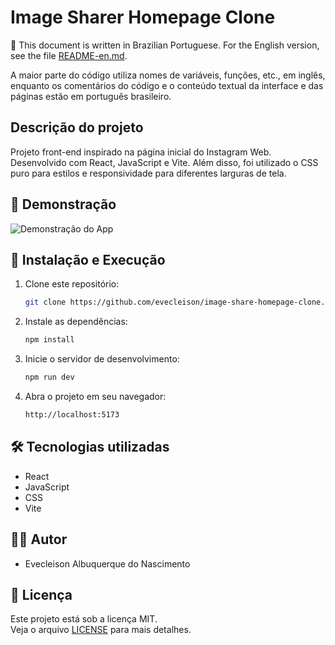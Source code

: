 # Image Sharer Homepage Clone

📌 This document is written in Brazilian Portuguese. For the English version, see the file [README-en.md](/README-en.md).

A maior parte do código utiliza nomes de variáveis, funções, etc., em inglês, enquanto os comentários do código e o conteúdo textual da interface e das páginas estão em português brasileiro.

## Descrição do projeto

Projeto front-end inspirado na página inicial do Instagram Web. Desenvolvido com React, JavaScript e Vite. Além disso, foi utilizado o CSS puro para estilos e responsividade para diferentes larguras de tela.

## 🎥 Demonstração

![Demonstração do App](/homepage.gif)

## 🔧 Instalação e Execução

1. Clone este repositório:
    ```bash
    git clone https://github.com/evecleison/image-share-homepage-clone.git
    ```
2. Instale as dependências:
    ```bash
    npm install
    ```
3. Inicie o servidor de desenvolvimento:
    ```bash
    npm run dev
    ```
4. Abra o projeto em seu navegador:
    ```bash
    http://localhost:5173
    ```

## 🛠️ Tecnologias utilizadas

- React
- JavaScript
- CSS
- Vite

## 👨‍💻 Autor

- Evecleison Albuquerque do Nascimento

## 📄 Licença

Este projeto está sob a licença MIT.  
Veja o arquivo [LICENSE](./LICENSE) para mais detalhes.